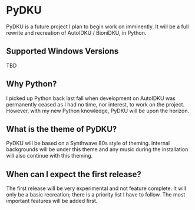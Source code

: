 # PyDKU
PyDKU is a future project I plan to begin work on imminently. It will be a full rewrite and recreation of AutoIDKU / BioniDKU, in Python.

## Supported Windows Versions
TBD

## Why Python?
I picked up Python back last fall when development on AutoIDKU was permanently ceased as I had no time, nor interest, to work on the project. However, with my new Python knowledge, PyDKU will be upon the horizon.

## What is the theme of PyDKU?
PyDKU will be based on a Synthwave 80s style of theming. Internal backgrounds will be under this theme and any music during the installation will also continue with this theming.

## When can I expect the first release?
The first release will be very experimental and not feature complete. It will only be a basic recreation; there is a priority list I have to follow. The most important features will be added first.
